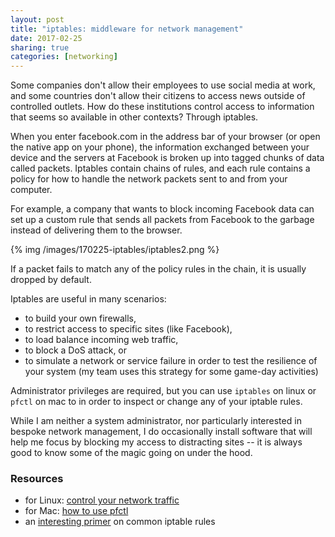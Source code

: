 ```yaml
---
layout: post
title: "iptables: middleware for network management"
date: 2017-02-25
sharing: true
categories: [networking]
---
```


Some companies don't allow their employees to use social media at work, and some countries don't allow their citizens to access news outside of controlled outlets. How do these institutions control access to information that seems so available in other contexts? Through iptables. <!-- more -->

When you enter facebook.com in the address bar of your browser (or open the native app on your phone), the information exchanged between your device  and the servers at Facebook is broken up into tagged chunks of data called packets. Iptables contain chains of rules, and each rule contains a policy for how to handle the network packets sent to and from your computer.

For example, a company that wants to block incoming Facebook data can set up a custom rule that sends all packets from Facebook to the garbage instead of delivering them to the browser.

{% img /images/170225-iptables/iptables2.png %}

If a packet fails to match any of the policy rules in the chain, it is usually dropped by default.

Iptables are useful in many scenarios:

* to build your own firewalls,
* to restrict access to specific sites (like Facebook),
* to load balance incoming web traffic,
* to block a DoS attack, or
* to simulate a network or service failure in order to test the resilience of your system (my team uses this strategy for some game-day activities)

Administrator privileges are required, but you can use `iptables` on linux or `pfctl` on mac to in order to inspect or change any of your iptable rules.

While I am neither a system administrator, nor particularly interested in bespoke network management, I do occasionally install software that will help me focus by blocking my access to distracting sites -- it is always good to know some of the magic going on under the hood.

### Resources

* for Linux: [control your network traffic](https://www.linode.com/docs/security/firewalls/control-network-traffic-with-iptables)
* for Mac: [how to use pfctl](https://pleiades.ucsc.edu/hyades/PF_on_Mac_OS_X)
* an [interesting primer](http://www.thegeekstuff.com/2011/06/iptables-rules-examples) on common iptable rules
